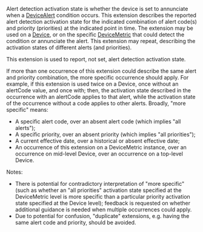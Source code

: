 Alert detection activation state is whether the device is set to annunciate when a [DeviceAlert](http://hl7.org/fhir/StructureDefinition/DeviceAlert) condition occurs. This extension describes the reported alert detection activation state for the indicated combination of alert code(s) and priority (priorities) at the indicated point in time. The extension may be used on a [Device](http://hl7.org/fhir/StructureDefinition/Device), or on the specific [DeviceMetric](http://hl7.org/fhir/StructureDefinition/DeviceMetric) that could detect the condition or annunciate the alert. This extension may repeat, describing the activation states of different alerts (and priorities).

This extension is used to report, not set, alert detection activation state.

If more than one occurrence of this extension could describe the same alert and priority combination, the more specific occurrence should apply. For example, if this extension is used twice on a Device, once without an alertCode value, and once with; then, the activation state described in the occurrence with an alertCode applies to that alert, while the activation state of the occurrence without a code applies to other alerts. Broadly, "more specific" means:

* A specific alert code, over an absent alert code (which implies "all alerts");
* A specific priority, over an absent priority (which implies "all priorities");
* A current effective date, over a historical or absent effective date;
* An occurrence of this extension on a DeviceMetric instance, over an occurrence on mid-level Device, over an occurrence on a top-level Device.

Notes:

* There is potential for contradictory interpretation of "more specific" (such as whether an "all priorities" activation state specified at the DeviceMetric level is more specific than a particular priority activation state specified at the Device level); feedback is requested on whether additional guidance is needed when multiple occurrences could apply.
* Due to potential for confusion, "duplicate" extensions, e.g. having the same alert code and priority, should be avoided.
